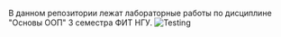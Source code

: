 В данном репозитории лежат лабораторные работы по дисциплине "Основы ООП" 3 семестра ФИТ НГУ.
![Testing](https://github.com/ptrvsrg/NSU_OOP_CXX/actions/workflows/cmake.yml/badge.svg?)